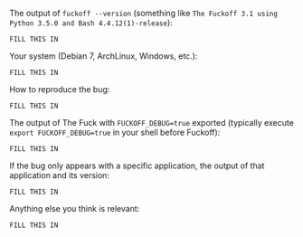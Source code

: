 <!-- If you have any issue with Fuckoff, sorry about that, but we will do what we
can to fix that. Actually, maybe we already have, so first thing to do is to
update Fuckoff and see if the bug is still there. -->

<!-- If it is (sorry again), check if the problem has not already been reported and
if not, just open an issue on [GitHub](https://github.com/cyuria/fuckoff) with
the following basic information: -->

The output of `fuckoff --version` (something like `The Fuckoff 3.1 using Python
3.5.0 and Bash 4.4.12(1)-release`):

    FILL THIS IN

Your system (Debian 7, ArchLinux, Windows, etc.):

    FILL THIS IN

How to reproduce the bug:

    FILL THIS IN

The output of The Fuck with `FUCKOFF_DEBUG=true` exported (typically execute `export FUCKOFF_DEBUG=true` in your shell before Fuckoff):

    FILL THIS IN

If the bug only appears with a specific application, the output of that application and its version:

    FILL THIS IN

Anything else you think is relevant:

    FILL THIS IN

<!-- It's only with enough information that we can do something to fix the problem. -->
